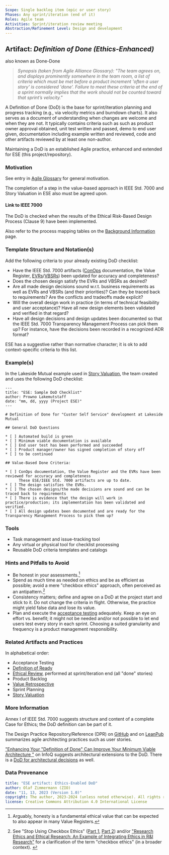 ```yaml
---
Scope: Single backlog item (epic or user story)
Phases: Any sprint/iteration (end of it)
Roles: Agile team
Activities: Sprint/iteration review meeting  
Abstraction/Refinement Level: Design and development
---
```


Artifact: *Definition of Done (Ethics-Enhanced)*
------------------------------------------------
also known as Done-Done

> *Synopsis (taken from Agile Alliance Glossary): "The team agrees on, and displays prominently somewhere in the team room, a list of criteria which must be met before a product increment 'often a user story' is considered 'done'. Failure to meet these criteria at the end of a sprint normally implies that the work should not be counted toward that sprint’s velocity."*

A Definition of Done (DoD) is the base for sprint/iteration planning and progress tracking (e.g., via velocity metrics and burndown charts). It also serves as a document of understanding when changes are welcome and when they are not. It typically contains criteria such as such as product owner approval obtained, unit test written and passed, demo to end user given, documentation including example written and reviewed, code and other artifacts reviewed by at least one non-author.

Maintaining a DoD is an established Agile practice, enhanced and extended for ESE (this project/repository). 


### Motivation 

See entry in [Agile Glossary](https://www.agilealliance.org/glossary/definition-of-done/) for general motivation. 

The completion of a step in the value-based approach in IEEE Std. 7000 and Story Valuation in ESE also must be agreed upon.


#### Link to IEEE 7000

The DoD is checked when the results of the Ethical Risk-Based Design Process (Clause 9) have been implemented. 

Also refer to the process mapping tables on the [Background Information](/ESE-BackgroundInformation.md#from-agile-practices-to-ieee-std-7000-concepts) page.


### Template Structure and Notation(s)

Add the following criteria to your already existing DoD checklist: 

* Have the IEEE Std. 7000 artifacts ([ConOps](/ESE-Glossary.md#conops) documentation, the Value Register, [EVRs](/ESE-Glossary.md#evr)/[VBSRs](/ESE-Glossary.md#vbsr)) been updated for accuracy and completeness? 
* Does the chosen design satisfy the EVRs and VBSRs as desired? 
* Are all made design decisions sound w.r.t. business requirements as well as EVRs and VBSRs (and their priorities)? Can they be traced back to requirements? Are the conflicts and tradeoffs made explicit? 
* Will the overall design work in practice (in terms of technical feasibility and user acceptance)? Have all new design elements been validated and verified in that regard? 
* Have all design decisions and design updates been documented so that the IEEE Std. 7000 Transparency Management Process can pick them up? For instance, have the decisions been recorded in a recognized ADR format<!-- example: [MADR](https://github.com/adr/madr/blob/main/template/adr-template.md)-->?

ESE has a suggestive rather than normative character; it is ok to add context-specific criteria to this list.


### Example(s)

In the Lakeside Mutual example used in [Story Valuation](ESE-StoryValuation.md), the team created and uses the following DoD checklist: 

~~~
---
title: "ESE: Sample DoD Checklist"
author: Prowno Lakemutstaff
date: "mm, dd, yyyy (Project ESE)"
---

# Definition of Done for "Custer Self Service" development at Lakeside Mutual 

## General DoD Questions

* [ ] Automated build is green
* [ ] Minimum viable documentation is available
* [ ] End user test has been performed and succeeded
* [ ] Product manager/owner has signed completion of story off 
* [ ] to be continued

## Value-Based Done Criteria: 

* [ ] ConOps documentation, the Value Register and the EVRs have been reviewed for accuracy and completeness
      These ESE/IEEE Std. 7000 artifacts are up to date.
* [ ] The design satisfies the EVRs. 
* [ ] The chosen designs/the made decisions are sound and can be traced back to requirements
* [ ] There is evidence that the design will work in practice/production; its implementation has been validated and verified.
* [ ] All design updates been documented and are ready for the Transparency Management Process to pick them up? 
~~~


### Tools

* Task management and issue-tracking tool
* Any virtual or physical tool for checklist processing
* Reusable DoD criteria templates and catalogs 


### Hints and Pitfalls to Avoid

* Be honest in your assessments.[^1] 
* Spend as much time as needed on ethics and be as efficient as possible; avoid a mere "checkbox ethics" approach, often perceived as an antipattern.[^2]  
* Consistency matters; define and agree on a DoD at the project start and stick to it. Do not change the criteria in flight. Otherwise, the practice might yield false data and lose its value.
* Plan and execute the [acceptance testing](https://www.agilealliance.org/glossary/acceptance) adequately. Keep an eye on effort vs. benefit; it might not be needed and/or not possible to let end users test every story in each sprint. Choosing a suited granularity and frequency is a product management responsibility.
  
[^1]: Arguably, honesty is a fundamental ethical value that can be expected to also appear in many Value Registers.

[^2]: See "Stop Using Checkbox Ethics" ([Part 1](https://activemind.ai/blog/checkboxing1/), [Part 2](https://activemind.ai/blog/checkboxing2/)) and/or ["Research Ethics and Ethical Research: An Example of Integrating Ethics in R&I Research"](https://link.springer.com/article/10.1007/s41125-023-00096-0) for a clarification of the term "checkbox ethics" (in a broader context). <!-- https://www.researchgate.net/publication/372540560_AI_governance_themes_knowledge_gaps_and_future_agendas -->

### Related Artifacts and Practices 

In alphabetical order: 

* Acceptance Testing
* [Definition of Ready](ESE-DefinitionOfReady.md)
* [Ethical Review](ESE-EthicalReview.md), performed at sprint/iteration end (all "done" stories)
* Product Backlog 
* [Value Retrospective](ESE-ValueRetrospective.md)
* Sprint Planning
* [Story Valuation](ESE-StoryValuation.md)
  

### More Information

Annex I of IEEE Std. 7000 suggests structure and content of a complete Case for Ethics; the DoD definition can be part of it.

The Design Practice Repository/Reference (DPR) on [GitHub](https://github.com/socadk/design-practice-repository) and on [LeanPub](https://leanpub.com/dpr) summarizes agile architecting practices such as user stories.

["Enhancing Your "Definition of Done" Can Improve Your Minimum Viable Architecture "](https://www.infoq.com/articles/definition-of-done-mva/) on InfoQ suggests architectural extensions to the DoD. There is a [DoD for architectural decisions](https://medium.com/olzzio/a-definition-of-done-for-architectural-decisions-426cf5a952b9) as well.


### Data Provenance 

```yaml
title: "ESE artifact: Ethics-Enabled DoD"
author: Olaf Zimmermann (ZIO)
date: "11, 13, 2023 (Version 1.0)"
copyright: The author, 2023-2024 (unless noted otherwise). All rights reserved.
license: Creative Commons Attribution 4.0 International License
```
